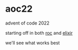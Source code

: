 # aoc22
advent of code 2022


starting off in both [roc](https://www.roc-lang.org/tutorial) and [elixir](https://elixir-lang.org/)

we'll see what works best
